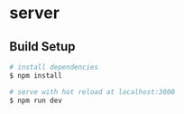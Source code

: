 # server

## Build Setup

```bash
# install dependencies
$ npm install

# serve with hot reload at localhost:3000
$ npm run dev
```
